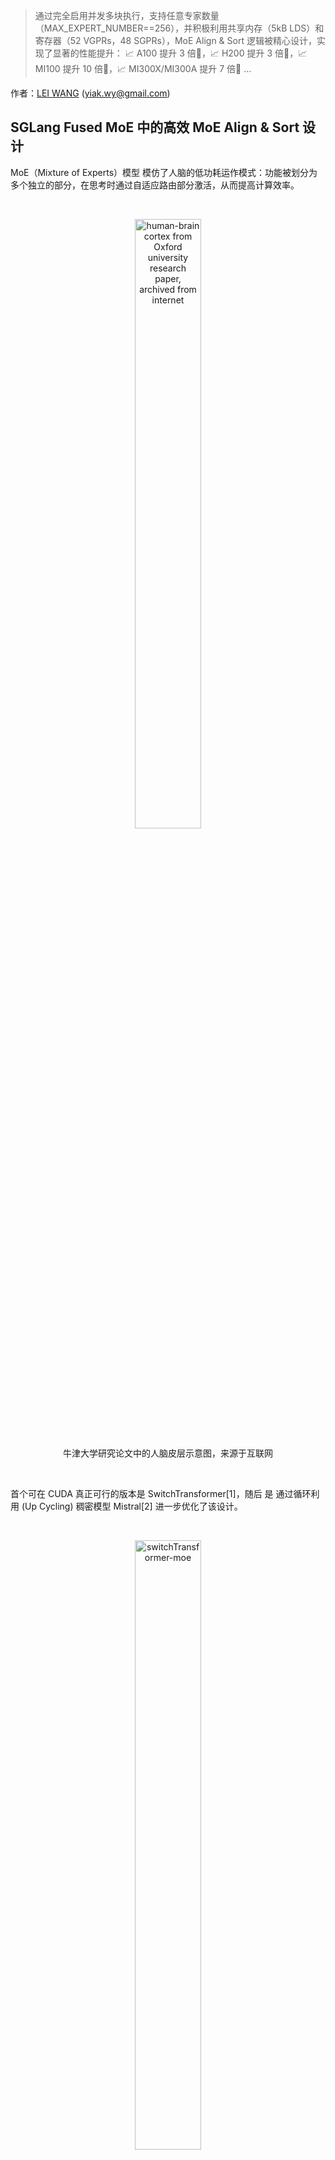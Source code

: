 > 通过完全启用并发多块执行，支持任意专家数量（MAX_EXPERT_NUMBER==256），并积极利用共享内存（5kB LDS）和寄存器（52 VGPRs，48 SGPRs），MoE Align & Sort 逻辑被精心设计，实现了显著的性能提升：
📈 A100 提升 3 倍🎉，📈 H200 提升 3 倍🎉，📈 MI100 提升 10 倍🎉，📈 MI300X/MI300A 提升 7 倍🎉 ...

作者：[LEI WANG](https://github.com/yiakwy-xpu-ml-framework-team) (yiak.wy@gmail.com)

## SGLang Fused MoE 中的高效 MoE Align & Sort 设计

MoE（Mixture of Experts）模型 模仿了人脑的低功耗运作模式：功能被划分为多个独立的部分，在思考时通过自适应路由部分激活，从而提高计算效率。

<br />

<figure>
<p align="center">
<img src="https://raw.githubusercontent.com/yiakwy-xpu-ml-framework-team/HPC-2025/main/2025-3/Efficient%20MoE%20Align%20%26%20Sort%20in%20SGLagn%20Fused%20MoE/assets/img/brain.jpg" alt="human-brain cortex from Oxford university research paper, archived from internet" style="width:50%">
</p>
<figcaption style="text-align:center">牛津大学研究论文中的人脑皮层示意图，来源于互联网</figcaption>
</figure>

<br />

首个可在 CUDA 真正可行的版本是 SwitchTransformer[1]，随后 是 通过循环利用 (Up Cycling) 稠密模型 Mistral[2] 进一步优化了该设计。

<br />

<figure>
<p align="center">
<img src="https://raw.githubusercontent.com/yiakwy-xpu-ml-framework-team/HPC-2025/main/2025-3/Efficient%20MoE%20Align%20%26%20Sort%20in%20SGLagn%20Fused%20MoE/assets/img/switch-transformer-moe.png" alt="switchTransformer-moe" style="width:50%">
</p>
<figcaption style="text-align:center">SwitchTransformer-MoE</figcaption>
</figure>

<br />

随后，DeepSeek V2/V3/R1 [3][4][5] 通过引入共享专家 [3] 和 门控偏差（gating bias） [4][5] 进一步改进了 MoE，最终实现了无辅助损失（auxiliary loss free）的 MoE 模型 [4][5]。这一优化本质上归因于一个关键事实：当使用共享专家（DeepSeek 团队选择的值为 1）时，可以通过在 **较大的专家池（256 个** 上施加偏差分数的惩罚，从而缓解专家路由的不均衡问题 [11]。

<br />

MoE 层 本质上是由多个专家前馈网络（FFN） 组成的层，其中包含门控函数（gating functions），用于根据 Top-K 门控分数（DeepSeek V3/R1 中引入偏差）进行激活路由，并在所选的 FFN 层 上通过 Group GEMM 计算 logits。

<br />

该功能在很大程度上依赖于基数排序（radix sort）逻辑。借助 MoE Align & Sort，机器学习研究人员和实践者可以按照专家 ID 对 tokens 进行排序。

<br />

在某些应用中，例如 TransformerEngine [6][7]，该操作最初是通过已废弃的 cub::DeviceRadixSort 实现的，而增加的 permute 操作用于记录 源（左） 到 目标（右） 的映射，其梯度操作为 unpermute。

<br />

<figure>
<p align="center">
<img src="https://raw.githubusercontent.com/yiakwy-xpu-ml-framework-team/HPC-2025/main/2025-3/Efficient%20MoE%20Align%20%26%20Sort%20in%20SGLagn%20Fused%20MoE/assets/img/nv_moe_permute_op.png" alt="moe permute illustration" style="background-color:white;width:50%">
</p>
<figcaption style="text-align:center">MoE Permute 示例</figcaption>
</figure>

<br />

尽管 cub::DeviceRadixSort **大量使用共享内存**，相比于基于 __shfl_xor_sync（仅使用线程本地内存）的实现略慢，但它**不支持对齐排序（alignment sorting**）。

<br />

对齐排序 对于 Group GEMM 的效率至关重要，因为它允许专家以 **块（block** 为单位处理 tokens。

<br />

SGLang 中的 **MoE Align & Sort** 算法采用了 对齐排序，但在 **支持多达 256 个专家的大规模 prefill 操作** 时效率并不理想。该问题已在 [issue#2732](https://github.com/sgl-project/sglang/issues/2732) 中被确认。

<br />

目前的实现将 **MoE Align & Sort** 拆分为两个 kernel 启动（kernel launches）：

<br />

- 对齐（alignment）：在 **单个 block** 内执行 传统 基数排序算法对齐后的偏移计算（alignment-based offsets computation）; 

- 放置（placement）：根据在多个 block 并行计算出的偏移量，并行放置 tokens;

<br />

我们提出并编写了 AMD 友好的 CUDA 设备代码，采用了我们设计的 MoE Align & Sort 算法。因此，在 AMD 平台 上的性能分析和优化将被充分考虑。

<br />

通过在不同的工作负载下使用 **RocProfiler-Compute** 进行分析，我们可以清楚地看到，即使 **不计入多次设备函数启动** 的额外开销，第一个 kernel 仍然消耗了 **33W** 个周期，第二个 kernel 消耗了 **8W** 个周期，总计 **41W** 周期：

<br />

<figure>
<p align="center">
<img src="https://raw.githubusercontent.com/yiakwy-xpu-ml-framework-team/HPC-2025/main/2025-3/Efficient%20MoE%20Align%20%26%20Sort%20in%20SGLagn%20Fused%20MoE/assets/img/moe_align_k1.png" alt="moe_align_k1" style="width:80%">
</p>
<figcaption style="text-align:center">the moe align kernel 1</figcaption>
<p align="center">
<img src="https://raw.githubusercontent.com/yiakwy-xpu-ml-framework-team/HPC-2025/main/2025-3/Efficient%20MoE%20Align%20%26%20Sort%20in%20SGLagn%20Fused%20MoE/assets/img/moe_align_k2.png" alt="moe_align_k2" style="width:80%">
</p>
<figcaption style="text-align:center">the moe align kernel 2</figcaption>
</figure>

<br />

在 ROCm SDK 6.3.0 中，omniperf 已更名为 rocprof-compute。尽管 MI300X/MI300A 已得到积极支持，但该工具默认未随 ROCm SDK 6.3.0 一同发布。不过，在 [Tools-dockerhub](https://github.com/yiakwy-xpu-ml-framework-team/Tools-dockerhub) 中的展示一样，ROCm 计算分析工具的设置仅需简单三步。.

<br />

现在，在 [PR#3613](https://github.com/sgl-project/sglang/pull/3613) 中应用我们提出的 [优化方案](https://github.com/yiakwy-xpu-ml-framework-team/AMD-sglang-benchmark-fork/blob/790a832385a02d5f52ad627af333ca1c992e24de/sgl-kernel/src/sgl-kernel/csrc/moe_align_kernel.cu#L233) 后，片上计算开销将从之前的 **41W** 个周期立即降低至 **20W** 个周期。

<br />

<figure>
<p align="center">
<img src="https://raw.githubusercontent.com/yiakwy-xpu-ml-framework-team/HPC-2025/main/2025-3/Efficient%20MoE%20Align%20%26%20Sort%20in%20SGLagn%20Fused%20MoE/assets/img/moe_align_after_opt.png" alt="optimize moe align kernel" style="background-color:white;width:80%">
</p>
<figcaption style="text-align:center">在 SGLang 中实现高效的多块（multi-blocks）MoE-Align</figcaption>
</figure>

<br />

通过 **完全地多块（multiple blocks）并发执行**，并支持 **任意专家数量**（MAX_EXPERT_NUMBER==256），结合 **激进使用共享内存（5kB LDS）和寄存器（52 VGPRs，48 SGPRs）** ，MoE Align & Sort 逻辑被优化，实现了以下性能提升 [📈3x in A100🎉](#a100_bench), [📈3x in H200🎉](#h200_bench), [📈10x in MI100🎉](#mi100_bench), and [📈7x in MI300X/Mi300A🎉](#mi300_bench):

<br />

|    opt bench (all cases)    |  opt bench (snapshot) | GPU
:----------------------------:|:---------------------:|:-----:
![moe-align-block-size-performance](https://github.com/user-attachments/assets/53b177ba-88ef-4d5a-b833-e112160a2b15) | <img width="200" alt="A100-bench" src="https://github.com/user-attachments/assets/19d0daf3-f2b9-4acc-a2d8-c8be2a9c3049" /> | A100
![mi100-moe-align-block-size-performance](https://github.com/user-attachments/assets/addcdfa8-0fba-4fe4-b8ed-68711d3eebe4) | <img width="400" alt="MI00-bench" src="https://github.com/user-attachments/assets/0a474f35-305e-42c4-95a2-bf51f46cdbf9" /> | MI100 (gfx908)

<br />

借助 **Rocprof-Compute**，我们可以轻松收集捕获设备代码的一些关键指标，并在远程 GUI 服务器上进行可视化展示：

<br />

<figure>
<p align="center">
<img src="https://raw.githubusercontent.com/yiakwy-xpu-ml-framework-team/HPC-2025/main/2025-3/Efficient%20MoE%20Align%20%26%20Sort%20in%20SGLagn%20Fused%20MoE/assets/img/rocprof-compute.png" alt="start rocprof-compute in server side" style="background-color:white;width:80%">
</p>
<figcaption style="text-align:center">服务端开启 Rocprof-Compute</figcaption>
</figure>

<br />

总而言之，在 AMD MI300X/MI300A 上，所提出的高效 多块（multi-blocks）MoE Align & Sort 算法充分利用了每个 wave 的向量寄存器（52 个），且无寄存器溢出（我已将初始线程块大小调整至最佳值）；同时，每个 CU 使用 5kB LDS，且仅有 6.8% 的存储银行冲突率。

<br />

我们还分析了 MoE Sort & Align 的 Roofline 模型。该模型显示，设备代码的性能在受限于内存带宽的区域有所下降。

<br />

在 [AMD Compute Profile](#amd_compute_profile) 部分，我们详细介绍了在 ROCm 平台上我们算法设计的影响与性能数据。

<br />

本质上，MI300X/MI300A 是全球首款基于多芯片（multi-die）设计的高性能 AI 加速器架构。因此，在该芯片上进行算子优化的方式将与 NVIDIA 平台略有不同。

<br />

基本规则是，XCDs（加速计算芯片）之间的同步代价较高，因此最好充分利用XCDs，并利用L2缓存的局部性亲和性来提高性能。

<br />

此外，我们应避免昂贵的同步开销，具体方法包括：

- 当网格大小小于每颗芯片上的 XCD 数量（MI300X 为 8，MI300A 为 6）时，优先使用最低速计算单元（MI300X 使用 XCD7，MI300A 使用 XCD5）。

- 当网格大小大于每颗芯片上的 XCD 数量时，将其调整为 XCD 数量的整数倍。

<br />

使用 **hipCooperativeLaunch** 启动协作设备代码可能会增加 **L2 缓存压力**（与 **纹理寻址器停滞率** 和 **忙碌率** 相关），特别是在 **数据交换（尤其是 Die-Die 交换** 增多的情况下。

<br />

在此示例中，之前 **main** 分支的实现使用了 **39** 个活跃 CU，这已经 **接近最佳**，因为本质上使用了两个 Die。

<br />

我们的实现在 **多块（multi-blocks）执行** 中使用了 **66** 个活跃 CU，跨越两个 Die，并且 **块级归约（block-wise reduction）** 过程中 **Die-Die 数据交换** 是不可避免的。我们将在本季度晚些时候向 **SGLang** 提交进一步的 **V4 优化**。

<br />

具体细节将在 **性能分析（profiling）** 部分进一步讨论。

## SGLang 中 Fused MoE 的回顾

SGLang 团队采用 **Triton First** 方法实现了相关逻辑，并在 2024 年 12 月成功实现 **DeepSeek V3** 的 **Day-0 支持**。  

<br />

SGLang 的 [MoE](https://github.com/sgl-project/sglang/blob/8baf9a0c18c6bc700e89ad6deb200739a8242e09/python/sglang/srt/layers/moe/fused_moe_triton/fused_moe.py#L952) 调用了使用 **Triton** 实现的 [Fused MoE 设备代码](https://github.com/sgl-project/sglang/blob/8baf9a0c18c6bc700e89ad6deb200739a8242e09/python/sglang/srt/layers/moe/fused_moe_triton/fused_moe.py#L56)。 

<br />

在设备代码启动之前，会应用 **MoE Align & Sort** 算法。MoE Align & Sort 的 Triton 设备代码被拆分为 **四个阶段**，其中 **直接访问 DRAM**，而不使用共享内存，这与 [向量化 Triton 版本](https://github.com/sgl-project/sglang/pull/2913) 形成对比。  

<br />

与 **单块（single block wise）CUDA 实现** 相比，Triton 版本的 **多次设备代码触发** 以及对 **LDS、本地缓存和寄存器（例如 VGPR）** 的低效利用，导致了在 **小规模工作负载** 上的单次测试执行效率较低。

<br />

随后，CUDA 实现最终被拆分为 **两个阶段**，其中 **仅第二阶段** 的执行在 **多块（multiple blocks）** 上进行了加速。  

## MoE Align & Sort CUDA 算法在其他开源平台的实现

#### FasterTransfomer

在 **Mistral[2]** 和 **DeepSeek V2[3]** 之前，**开放式稠密模型（open dense models）** 在推理场景中更为流行。这也是 **FasterTransformer[8]** 诞生的时期。

<br />

在 **FasterTransformer[8]** 项目中（由 NVIDIA 发起），MoE 模型的支持主要依赖于 **cub::DeviceRadixSort**，以及诸如 **moe_softmax**（本质上是 **cub::BlockReduce** 实现的 softmax）、**moe_top_k** 及其融合版本 **topk_gating_softmax**、用于排列潜在向量 logits 的 **permute**，最终执行 [group gemm](https://github.com/NVIDIA/FasterTransformer/blob/df4a7534860137e060e18d2ebf019906120ea204/src/fastertransformer/kernels/moe_kernels.cu#L622)。

<br />

因此，融合优化主要（按计算开销计算）限制在 **topk gating softmax** 和 **biased topk gating softmax**，后续这些优化被整合进 **SGLang**。

#### Megatron

在本文发表之前，**Megatron** 在 FP16/BF16 计算中主要采用 **FasterTransformer** 方法，但额外添加了 **permute** 的梯度操作 **unpermute**，以支持 [训练任务](https://github.com/fanshiqing/grouped_gemm)。

<br />

这意味着 MoE 仍然没有得到高效融合。

#### vLLM

**SGLang** 使用了许多 **vLLM** 设备代码，但 **vLLM** 的 Fused MoE 最初是由 **SGLang** 团队贡献的。因此，它们采用了相同的方法进行部署。

#### CK

首个 **AMD 友好的 Fused MoE** 版本于 2024 年 11 月 26 日在 [CK#1634](https://github.com/ROCm/composable_kernel/pull/1634) 中提出。随后，**MoE Align & Sort** 被添加到 [CK#1771](https://github.com/ROCm/composable_kernel/pull/1771) 和 [CK#1840](https://github.com/ROCm/composable_kernel/pull/1840) 中。

<br />

核心思路是将 **MoE 排序** 与 **Group GEMM** 进行融合。此外，CK 中的 **MoE & Sorting** 在很大程度上采用了 **SGLang 团队** 的方法，但在 **CK pipeline 及 partitioner** 方面有所不同。

<br />

<figure>
<p align="center">
<img src="https://raw.githubusercontent.com/yiakwy-xpu-ml-framework-team/HPC-2025/main/2025-3/Efficient%20MoE%20Align%20%26%20Sort%20in%20SGLagn%20Fused%20MoE/assets/img/ck-fused-moe-v1.png" alt="ck fused moe" style="background-color:white;width:50%">
</p>
<figcaption style="text-align:center">CK 融合 MoE 思路[9]</figcaption>
</figure>

<br />

融合 **per_group_token_quant**（用于在线 FP8 量化）、**MoE 排序** 和 **Group GEMM** 可以通过将 **Radix Sort 计算逻辑** 纳入 **Group GEMM pipeline** 轻松解决：即 **统计出现次数以计算偏移量**，随后进行 **并行放置**。

<br />

其中最关键的问题之一是 **如何平衡 Radix Sorting 和 Group GEMM 这两种计算负载**。

<br />

在 AMD 数据中心芯片中，**Group GEMM 片段更可能均匀分布在 XCD 内的所有可用计算单元**。然而，当涉及多个 XCD 时，不同 CU 之间的 **数据交换** 主要通过 **低速 L2 Cache 及其互联结构（L2 Cache fabric）** 进行。

<br />

编写 **CK 设备代码** 需要先编写 **主机端 CK 解决方案启动器**：

```
    // Here is the entry of fused MoE : 
    //   https://github.com/ROCm/composable_kernel/blob/1342ecf7fbf64f43d8621cf6665c583fdc49b2c6/example/ck_tile/15_fused_moe/instances/fused_moegemm_api_internal.hpp
    using f_pipeline    = ck_tile::FusedMoeGemmPipeline_FlatmmUk<f_problem>;
    using f_partitioner = ck_tile::FusedMoeGemmTilePartitioner_Linear<f_shape>;
    using f_kernel      = ck_tile::FusedMoeGemmKernel<f_partitioner, f_pipeline, void>;

    const dim3 grids                       = f_kernel::GridSize(a);
    constexpr dim3 blocks                  = f_kernel::BlockSize();
    constexpr ck_tile::index_t kBlockPerCu = 1;

    static int printed = 0;

    auto kargs = f_kernel::MakeKargs(a);
    if(s.log_level_ > 0 && printed == 0)
    {
        std::cout << ", " << f_kernel::GetName() << std::flush;
        printed = 1;
    }

    return ck_tile::launch_kernel(
        s, ck_tile::make_kernel<blocks.x, kBlockPerCu>(f_kernel{}, grids, blocks, 0, kargs));
```

, [设备代码入口](https://github.com/ROCm/composable_kernel/blob/1342ecf7fbf64f43d8621cf6665c583fdc49b2c6/include/ck_tile/ops/fused_moe/kernel/fused_moegemm_kernel.hpp#L238), 分块器, 和 多阶段流水线.

<br />

AMD CK **分区器** 和 **阶段流水线（stages pipeliner）** 在 **Fused MoE** 的最终汇编过程中扮演了重要角色，确实值得深入研究，但已超出本文讨论范围。

<br />

但需要记住，**MoE Align & Sort 是生产者代码的一部分**：

```
// https://github.com/ROCm/composable_kernel/blame/fdaff5603ebae7f8eddd070fcc02941d84f20538/include/ck_tile/ops/fused_moe/kernel/moe_sorting_kernel.hpp#L438
CK_TILE_DEVICE void moe_align_block_size_kernel(...) 
{
        const index_t tid       = static_cast<index_t>(threadIdx.x);
        const index_t start_idx = tid * tokens_per_thread;
...
#if 1
        if(tid < num_experts){ // each thread reduce a column segment of tokens_cnts with # blockDim.x elements
          ...
        }
#else
...
#endif
        __syncthreads();

        // do cumsum to compute offsets based on condition
        ...
        // do parallel placement based on the offsets computed
        ...
}
```

<br />

因此，在 **AMD CK 方案** 中，**MoE Align & Sort** 的实现几乎与 **SGLang** 主实现保持一致，仅在 **分区器（partitioner）** 和 **流水线（pipeliner）** 方面有所不同。

<br />

需要注意的是，该实现并不总是能在 **AMD** 平台上提供最佳性能（请参考 **AITER** 中的 **asm MoE**）。

<br />

由于 **AMD CDNA3 架构** 并不支持类似 **Graphcore** 的 **片上（on-chip）** 洗牌操作（我们在 2023 年已经将 **PopART[12] & PopRT** 的 **Remapping** 操作进行抽象与泛化），而这一特性已在 **NVIDIA H100/H200/B200** 中得到了支持，并通过高效的 **SM<->SM** 片上通信实现。

<br />

因此，在 **AMD 开源解决方案** 中，如何以低开销方式在 **块（block）** 之间优化数据布局将是一个非常有趣的研究方向。

<br />

从哲学上讲，这两类不同工作负载的 **基于 Tiling 的融合代码** 可能并不总是比 **非融合版本** 更优。相关研究的详细内容将在 **V4 版本** 发布时进一步探讨。

<br />

#### AITER

<br />

<figure>
<p align="center">
<img src="https://raw.githubusercontent.com/yiakwy-xpu-ml-framework-team/HPC-2025/main/2025-3/Efficient%20MoE%20Align%20%26%20Sort%20in%20SGLagn%20Fused%20MoE/assets/img/aiter.png" alt="Fused MoE in AI Tensor Engine for ROCm" style="background-color:white;width:50%">
</p>
<figcaption style="text-align:center">AI Tensor Engine[10]</figcaption>
</figure>

<br />

**AITER** 在今年早些时候被引入，以便整合在不同项目中使用的 **LLM 设备代码**。它通过 [ck moe](https://github.com/ROCm/aiter/pull/95)、[asm 版本的 MoE 通过 hipModule](https://github.com/ROCm/aiter/blob/52085276ad4710e1a0c9ce2f62ca177a2af35ffa/csrc/py_itfs_cu/asm_fmoe.cpp#L69) 和 triton **fused moe** 支持 MoE 融合。

<br />

因此，AITER 是部分开源的，因为不透明的汇编代码和开发计划是针对 MI300X 开发者的。

<br />

AITER 中 **fused MoE 的三倍加速** [10] 已由 **Bruce Xu** [13] 验证，并且这一加速主要来自于在不同形状的 **Group GEMM** 中观察到的加速：一个 GEMM 操作，其中每个专家的 FFN 权重与一块隐藏状态的 token 进行相乘。

<br />

这一证明可以在 [PR#199](https://github.com/ROCm/aiter/pull/199) 中找到，asm gemm 几乎带来了 **三倍的性能提升**。

<br />

<figure>
<p align="center">
<img src="https://raw.githubusercontent.com/yiakwy-xpu-ml-framework-team/HPC-2025/main/2025-3/Efficient%20MoE%20Align%20%26%20Sort%20in%20SGLagn%20Fused%20MoE/assets/img/asm_flatmm_kernel.png" alt="asm flat matrix multiply" style="background-color:white;width:50%">
</p>
<figcaption style="text-align:center">ASM 版本 扁平矩阵乘</figcaption>
</figure>

<br />

值得注意的是，仍然有一些情况下，选择了来自 **SGLang 社区** 的 **triton 设备代码**。为了在 **MI300X/MI300A** 上高效运行 **triton 设备代码**，它们采用了基于 **多芯片架构** 的特定逻辑，将线程块映射到不同的 **计算单元（dies）** 上：

```
    # https://github.com/ROCm/triton/blob/f669d3038f4c03ee7a60835e875937c65b5cec35/python/perf-kernels/gemm.py#L115
    ...
    ## pid remapping on xcds
    # Number of pids per XCD in the new arrangement
    pids_per_xcd = (GRID_MN + NUM_XCDS - 1) // NUM_XCDS
    # When GRID_MN cannot divide NUM_XCDS, some xcds will have
    # pids_per_xcd pids, the other will have pids_per_xcd - 1 pids.
    # We calculate the number of xcds that have pids_per_xcd pids as
    # tall_xcds
    tall_xcds = GRID_MN % NUM_XCDS
    tall_xcds = NUM_XCDS if tall_xcds == 0 else tall_xcds
    # Compute current XCD and local pid within the XCD
    xcd = pid % NUM_XCDS
    local_pid = pid // NUM_XCDS
    # Calculate new pid based on the new grouping
    # Note that we need to consider the following two cases:
    # 1. the current pid is on a tall xcd
    # 2. the current pid is on a short xcd
    if xcd < tall_xcds:
        pid = xcd * pids_per_xcd + local_pid
    else:
        pid = tall_xcds * pids_per_xcd + (xcd - tall_xcds) * (pids_per_xcd - 1) + local_pid

    if GROUP_SIZE_M == 1:
        pid_m = pid // num_pid_n
        pid_n = pid % num_pid_n
    else:
        num_pid_in_group = GROUP_SIZE_M * num_pid_n
        group_id = pid // num_pid_in_group
        first_pid_m = group_id * GROUP_SIZE_M
        group_size_m = min(num_pid_m - first_pid_m, GROUP_SIZE_M)
        pid_m = first_pid_m + (pid % group_size_m)
        pid_n = (pid % num_pid_in_group) // group_size_m
    
    ...
```

此外，在 **CK fused MoE** 中使用了多种 **AMD 芯片内建函数（intrinsics）**，例如：

- **__builtin_nontemporal_load**, 

- **__builtin_amdgcn_ds_swizzle**, 

- **__builtin_amdgcn_ds_permute**/**__builtin_amdgcn_ds_bpermute**, 

- **_builtin_amdgcn_mov_dpp** 

等等。这些内建函数可能最终影响 **fused MoE** 的汇编实现和性能。

<br />

例如，使用 **__builtin_nontemporal_load** 可以跳过 L2 缓存，从而为预测将被重复使用的数据留出更多 L2 缓存行空间。

#### Cutlass v3.8

截至本文撰写时，**Fused MoE** 尚未在 **NVIDIA Cutlass 3.8.0** 中公开支持。因此，当前该仓库中没有提供 **MoE Align & Sort** 功能。

#### TRT-LLM

在 **v0.16.0** 之前，**TRT-LLM** 基本上遵循了 **FasterTransformer** 的方法。自 **v0.17.0** 版本起，**MoE** 部分开始公开。

## 编写 对 AMD 设备 友好的 CUDA 实现，并带来 超过 3x ~ 7x 加速

该算法采用了多块执行方案，并由三个不同的部分（D-C-P）组成：

- 分布式并发计数
- 计算累积和（cumsum）
  - 并行非对齐本地累积和
  - 减少非对齐累积和
  - 对齐全局累积和
  - 存储全局累积和
- 并行放置

<br />

<figure>
<p align="center">
<img src="https://raw.githubusercontent.com/yiakwy-xpu-ml-framework-team/HPC-2025/main/2025-3/Efficient%20MoE%20Align%20%26%20Sort%20in%20SGLagn%20Fused%20MoE/assets/img/our_moe_align_sort.drawio.png" alt="our moe align sort overview" style="background-color:white;width:50%">
</p>
<figcaption style="text-align:center">我们提出的高效 MoE Align & Sort 算法</figcaption>
</figure>

<br />

#### 并行非对齐本地累积和

<br />

<figure>
<p align="center">
<img src="https://raw.githubusercontent.com/yiakwy-xpu-ml-framework-team/HPC-2025/main/2025-3/Efficient%20MoE%20Align%20%26%20Sort%20in%20SGLagn%20Fused%20MoE/assets/img/parallel_local_unaligned_cumsum.png" alt="parallel local unaligned cumsum" style="background-color:white;width:50%">
</p>
<figcaption style="text-align:center">我们提出的并行非对齐本地累积和
</figcaption>
</figure>

<br />

该算法首次由我们在 [PR#2970](https://github.com/sgl-project/sglang/pull/2970) 中提出并实现。

<br />

我们将每个块中的累积和执行进行了负载均衡，分配给 **kElementsPerThr(16)** 个线程，每个线程需要处理 **kElementsPerThr + kElementsPerThr + threadIdx.x** 次加法操作。

<br />

因此，与当前仓库中的单线程版本相比，波前（wavefront）更快地到达，我们观察到此版本实现的性能提升了 **30%**。

#### 减少非对齐累积和（Reduce Unaligned Cumsum）

一旦我们获得了每个块中的本地非对齐累积和，就可以在预分配的 HBM 缓冲区中进行块级别的累积和归约。

<br />

我们选择了 **FRAG_SIZE_M(16) x FRAG_SIZE_N(16) x FRAGS_PER_BLOCK(4)** 的 SRAM 块进行块级归约，其中 **FRAGS_PER_BLOCK** 是可调的：

<br />

<figure>
<p align="center">
<img src="https://raw.githubusercontent.com/yiakwy-xpu-ml-framework-team/HPC-2025/main/2025-3/Efficient%20MoE%20Align%20%26%20Sort%20in%20SGLagn%20Fused%20MoE/assets/img/block-wise-reduction.drawio.png" alt="block-wise reduction" style="background-color:white;width:50%">
</p>
<figcaption style="text-align:center">块级规约
</figcaption>
</figure>

<br />

在AMD平台上，计算是基于“1 warp 加载 / 1 warp 计算”的方式进行的，而在NVIDIA平台上则是“2 warps 加载和 1 warp 计算”。

<br />

该设计充分利用了AMD CDNA3架构中64个SIMD通道的优势。并且，在这种多芯片架构中，块的数量始终是XCD数量的倍数。

<br />

**FRAGS_PER_BLOCK** 被设置为4，以便在多轮中复用SMEM。

<br />

#### 对齐全局累积和和存储全局累积和

我们改进了向量化代码，并处理了如果输入数据大小与 **kElementsPerAccess** 常量不对齐时的循环尾部情况。

基准测试显示，合并率有所提高，但仍然限制在 **30%** 左右。我们将在V4版本中继续优化此问题。

#### 编写AMD友好的CUDA代码

编写PyTorch扩展可以自动将CUDA设备代码转换为HIP设备代码，配合ROCm SDK进行使用。

但是，有些情况下HIP设备代码与CUDA设备代码表现不同：

- Warp大小是一个与架构相关的全局变量，并在ROCm SDK中定义为 **warpSize**；在CDNA3架构中，**warpSize** 定义为 **64**。

- 设备函数签名可能与CUDA不完全对齐，因此需要条件编译来支持这些符号。

- 需要特别关注多芯片架构中的L2缓存优化。

## 基准测试

我们在没有CUDA图捕获的情况下，针对DeepSeek V3模型的大规模工作负载进行了广泛测试。因此，专家数量设置为256。当前的算法不支持在CUDA图捕获下运行，我们将在V4版本中解决此问题。

<br />

由于GPU虚拟化和测试节点上分配的CPU数量，性能可能会与裸机测试时有所不同。

<br />

因此，我们使用Triton实现作为基准，展示我们提出的MoE Align & Sort算法在加速倍数和效率上的表现。

<br />

每个测试首先进行了验证，之后才开始基准测试。在基准测试中，我们观察到，在AMD平台上，Triton的运行时间显著长于在NVIDIA平台上的运行时间。我们因此建议进一步优化Triton的MLIR，以获得比NVIDIA Triton更高效的降级过程。

<br />

对于AMD Triton，我们观察到MI300X的速度比MI100快1.5倍，因此MI300X的性能提升幅度不像MI100那么显著。此外，尽管普遍认为MI300X比MI100更快，但在我们的测试中，MI100上的算法性能要优于MI300X。

这部分归因于内存瓶颈操作，在多芯片之间的通信降低了执行速度。

<br />

在两个平台上，我们都观察到了应用我们提出的算法后显著的性能改进，其中现有的CUDA实现几乎与Triton消耗相同的时间。

#### AMD系统准备

为了最大化使用AMD异构系统，建议进行以下检查。

- NVIDIA Grace CPU和AMD EPYC 9004系统通常建议禁用NUMA自动平衡，以便与GPU协同工作；然而，在某些情况下，可能[不建议禁用](https://rocm.docs.amd.com/en/latest/how-to/system-optimization/mi300x.html#) NUMA自动平衡。

- 启用虚拟化时，建议启用IOMMU直通模式，以消除DMA翻译，从而带来性能提升。

<div id="mi100_bench"></div>

#### MI100基准测试

> git clone https://github.com/yiakwy-xpu-ml-framework-team/AMD-sglang-benchmark-fork.git -b optimize_moe_align_v3 && cd sgl-kernel && python setup_rocm.py install

可以验证不同输入令牌和专家数量组合的可行性 :

> cd ../benchmark/kernels/fused_moe_trition && python benchmark_deepseekv3_moe_align_blocks.py --verify


| num_tokens  | experts | SGLang    | Triton (AMD) | GPU  
:------------:|:-------:|:---------:|:------------:|------
8192          | 256     |   79.36   | 426.71       | MI100
16384         | 256     |   86.4    | 681.12       | MI100
16384 x 128   | 256     |   3047.68 | 62442.85     | MI100
32768 x 128   | 256     |   7211.37 | 129388.43    | MI100


<div id="a100_bench"></div>

#### A100 性能测试


| num_tokens  | experts | SGLang     | Triton (NV) | GPU  
:------------:|:-------:|:---------:|:------------:|------
8192          | 256     |   77.44    | 124.92      | A100
16384         | 256     |   \        | \           | A100
16384 x 128   | 256     |   5966.81  | 17396.51    | A100
32768 x 128   | 256     |   12450.05 | 34711.14    | A100


<div id="h200_bench"></div>

#### H200 性能测试

| num_tokens  | experts | SGLang     | Triton (NV) | GPU  
:------------:|:-------:|:---------:|:------------:|------
8192          | 256     |   \        | \           | H200
16384         | 256     |   \        | \           | H200
16384 x 128   | 256     |   4508.42  | 12361.15    | H200
32768 x 128   | 256     |   9023.48  | 24683.70    | H200


<div id="mi300_bench"></div>

#### MI300X 性能测试

| num_tokens  | experts | SGLang     | Triton (AMD) | GPU  
:------------:|:-------:|:----------:|:-----------:|------
8192          | 256     |   88.16    | 281.64      | MI300X
16384         | 256     |   134.02   | 448.88      | MI300X
16384 x 128   | 256     |   6865.64  | 43266.09    | MI300X
32768 x 128   | 256     |   13431.80 | 89788.58    | MI300X

<div id="amd-compute-profile"></div>

## AMD Compute Profile

#### 设置

在ROCm 6.3.3版本中，设置**rocprof-compute**只需三步即可完成，详细的设置步骤可以在这里找到：[Tools-dockerhub中的rocprof-compute设置](https://github.com/yiakwy-xpu-ml-framework-team/Tools-dockerhub/tree/main)。

#### 向量L1缓存的分析结果

在分析中，工作负载为**16384**个tokens x（从**256**个专家中选择**8**个），除非另有说明。

| kernel                                              | VGPRs | SGPRs| active CUs | Vector L1 cache hit rate | coalescing rate / utils
:----------------------------------------------------:|:-----:|:----:|:----------:|:------------------------:|-----
[old main](https://github.com/sgl-project/sglang/blob/fb8886037c32138e418cfc333baaef43b1e1f68b/sgl-kernel/csrc/moe/moe_align_kernel.cu#L44) moe_align_block_size_kernel (k1)        | 20    | 48   | 3          | 0%                       | 25% / 7%
[old main](https://github.com/sgl-project/sglang/blob/fb8886037c32138e418cfc333baaef43b1e1f68b/sgl-kernel/csrc/moe/moe_align_kernel.cu#L28) count_and_sort_expert_tokens_kernel (k2)| 8     | 32   | 39         | 27%                      | NaN
[our](https://github.com/yiakwy-xpu-ml-framework-team/AMD-sglang-benchmark-fork/blob/790a832385a02d5f52ad627af333ca1c992e24de/sgl-kernel/src/sgl-kernel/csrc/moe_align_kernel.cu#L233) moe_align_block_size_kernel                  | 52    | 48   | 66         | 61%                      | 36% / 18%

我们在算法中最大化了VGPRs的使用，但减少了SGPRs的总使用量。数据也表明，VGPRs/SGPRs的溢出为零，这表明寄存器的使用是健康的，并且此设备代码没有性能损失。

<br />

向量L1缓存（vL1D）是每个CU的本地单元，命中率记录了从L2缓存请求到CU时的缓存行命中率。**30%**的L2缓存请求通过vL1D的纹理寻址器合并，达到了**61%**的命中率，如果需要，稍后可以进一步提升。

<br />

当数据从CU请求到vL1D的寻址处理单元（纹理寻址器）时，复杂的决策逻辑决定是否接受数据请求或回滚数据请求。以下是四种状态：

- **Busy**（忙碌）：纹理寻址器正在处理地址。
- **Address Stall**（地址停顿）：纹理寻址器无法发送地址到vL1D。
- **Data Sending Stall**（数据发送停顿）：纹理寻址器无法发送数据到vL1D。
- **Data Waiting Stall**（数据等待停顿）：纹理寻址器等待发送数据到vL1D的数据处理单元。

<br />

有关这种微架构行为的详细信息，可以在AMD CDNA3的ISA文档以及[rocProfiler-compute文档](https://rocm.docs.amd.com/projects/rocprofiler-compute/en/latest/conceptual/vector-l1-cache.html#desc-td)中找到。

<br />

<figure>
<p align="center">
<img src="https://raw.githubusercontent.com/yiakwy-xpu-ml-framework-team/HPC-2025/main/2025-3/Efficient%20MoE%20Align%20%26%20Sort%20in%20SGLagn%20Fused%20MoE/assets/img/vL1D-addresser-stall.png" alt="vL1D addresser stall" style="background-color:white;width:80%">
</p>
<figcaption style="text-align:center">vL1D 寻址器停顿</figcaption>
</figure>

<br />

我们在该算法设计中观察到了 **18.61%** 的数据等待停顿率来自于向量 L1 缓存。

<br />

数据的读写负载平衡大大减少，从 **8 kB** 的读取操作和 **27 B** 的写入操作，转变为 **109 B** 的读取操作，**468 B** 的写入操作和 **202 B** 的原子操作的组合。

##### L2 缓存的分析结果

在 CDNA3 架构中，L2 缓存是所有计算单元（CU）共享的，且是线程块之间共享数据的主要通道，这些线程块分布在不同的 CUs 上。

<br />

通过多通道和地址交错设计，向 L2 缓存的请求可以大大并行处理。

<br />

此外，使用 AMD 特有的内置函数如 **__builtin_nontemporal_load**，我们可以绕过 L2 缓存来处理那些不需要再次访问的数据。

<br />

更多 L2 缓存研究细节将在 V4 版本中揭示。

## 结论

新的算法通过最大化使用 LDS 和向量寄存器，显著加速了 CUDA 和 ROCm 平台上的 MoE Align & Sort，提升幅度高达 **3x ~ 7x**。

<br />

我们还观察到，相较于单个芯片，内存密集型操作在多芯片架构下可能表现更差，这表明在多芯片如 MI300X/MI300A 和 B200/B300 设备上编程时，可能需要新的微调方向。

<br />

然而，该算法的细节仍有进一步优化空间，以提高缓存命中率和主内存合并率。

## 致谢

特别感谢来自 NUS 团队的秦章含教授 (hanzhangqin8@gmail.com)，王昀鸿博士 (yunhongwang2000@gmail.com) 在 MI100/MI250 性能验证中的合作，Zev Rekhter (Connect@reishi.ai) 在 MI300X 性能验证中的合作，范舒宜 (fsygd1996@163.com) 在 H200 验证中的合作，以及 [BBuf](https://github.com/BBuf)(1182563586@qq.com) 在 SGLang 解决方案的讨论和审阅。

<br />

请注意，这是 SGLang 社区的独立工作。

<br />

我还要深深感谢 Bingqing、Peng Sun 和 ShawHai，他们抽空审阅文章并提供修改建议时给予的帮助。

## 参考文献

1. W. Fedus, B. Zoph, and N. Shazeer. Switch transformers: Scaling to trillion parameter models with simple and efficient sparsity. CoRR, abs/2101.03961, 2021. URL [https://arxiv.org/abs/2101.03961](https://arxiv.org/abs/2101.03961).
2. A. Q. Jiang, A. Sablayrolles, A. Mensch, C. Bamford, D. S. Chaplot, D. d. l. Casas, F. Bressand, G. Lengyel, G. Lample, L. Saulnier, et al. Mistral 7b. arXiv preprint arXiv:2310.06825, 2023.
3. DeepSeek-AI. Deepseek-v2: A strong, economical, and efficient mixture-of-experts language model. CoRR, abs/2405.04434, 2024c. URL [https://doi.org/10.48550/arXiv.2405.04434](https://doi.org/10.48550/arXiv.2405.04434).
4. DeepSeek V3 : [https://arxiv.org/abs/2412.19437](https://arxiv.org/abs/2412.19437); Retrieved on 2025-03-18
5. DeepSeek R1 : [https://arxiv.org/pdf/2501.12948](https://arxiv.org/pdf/2501.12948); Retrieved on 2025-03-18
6. TransformerEngine : [https://github.com/NVIDIA/TransformerEngine](https://github.com/NVIDIA/TransformerEngine); Retrieved on 2025-03-18
7. NV Group GEMM : [https://github.com/yiakwy-xpu-ml-framework-team/NV_grouped_gemm](https://github.com/yiakwy-xpu-ml-framework-team/NV_grouped_gemm); Retrieved on 2025-03-18
8. FasterTransformer : [https://github.com/NVIDIA/FasterTransformer](https://github.com/NVIDIA/FasterTransformer); Retrieved on 2025-03-18
9. CK Fused MoE V1 : [https://github.com/ROCm/composable_kernel/pull/1634](https://github.com/ROCm/composable_kernel/pull/1634)
10. AMD 3X MOE : [https://rocm.blogs.amd.com/artificial-intelligence/DeepSeekR1-Part2/README.html](https://rocm.blogs.amd.com/artificial-intelligence/DeepSeekR1-Part2/README.html)
11. Lean Wang and Huazuo Gao and Chenggang Zhao and Xu Sun and Damai Dai Auxiliary-Loss-Free Load Balancing Strategy for Mixture-of-Experts, 2024. URL [https://arxiv.org/abs/2408.15664](https://arxiv.org/abs/2408.15664).
12. PopART on chip TensorRemap : [https://github.com/graphcore/popart/tree/sdk-release-3.4](https://github.com/graphcore/popart/tree/sdk-release-3.4)
13. DeepSeek V3 Optimization based on AITER backend : [https://github.com/sgl-project/sglang/pull/4344](https://github.com/sgl-project/sglang/pull/4344)

## 赞助者渠道

请前往 [reishi.ai](https://reishi.ai/blog/Moe-align-and-sort) 和 [huggingface](https://huggingface.co/blog/yiakwy-xpu-team/efficient-moe-align-sort-design-for-sglang)
